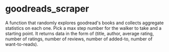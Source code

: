# goodreads_scraper
A function that randomly explores goodread's books and collects aggregate statistics on each one. Pick a max step number for the walker to take and a starting point. It returns data in the form of (title, author, average rating, number of ratings, number of reviews, number of added-to, number of want-to-reads).
